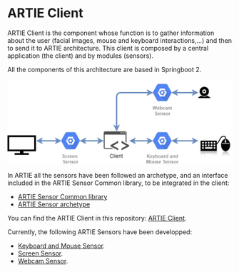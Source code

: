 # ARTIE Client

ARTIE Client is the component whose function is to gather information about the user \(facial images, mouse and keyboard interactions,...\) and then to send it to ARTIE architecture. This client is composed by a central application \(the client\) and by modules \(sensors\).

All the components of this architecture are based in Springboot 2.

![ARTIE Client module schema](../.gitbook/assets/artieclient.png)

In ARTIE all the sensors have been followed an archetype, and an interface included in the ARTIE Sensor Common library,  to be integrated in the client:

* [ARTIE Sensor Common library](https://github.com/ARTIEROCKS/artie-common.git)
* [ARTIE Sensor archetype](https://github.com/ARTIEROCKS/artie-sensor-archetype.git)

You can find the ARTIE Client in this repository: [ARTIE Client](https://github.com/ARTIEROCKS/artie-client.git).

Currently, the following ARTIE Sensors have been developped:

* [Keyboard and Mouse Sensor](https://github.com/ARTIEROCKS/artie-sensor-keyboard-mouse.git).
* [Screen Sensor](https://github.com/ARTIEROCKS/artie-sensor-screen.git).
* [Webcam Sensor](https://github.com/ARTIEROCKS/artie-sensor-webcam.git).




